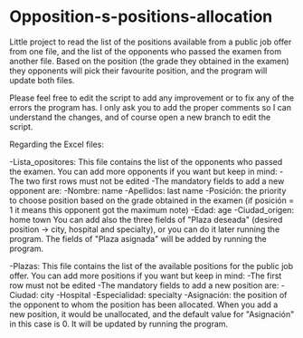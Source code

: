 # Opposition-s-positions-allocation
Little project to read the list of the positions available from a public job offer from one file, and the list of the opponents who passed the examen from another file. 
Based on the position (the grade they obtained in the examen) they opponents will pick their favourite position, and the program will update both files.

Please feel free to edit the script to add any improvement or to fix any of the errors the program has. I only ask you to add the proper comments so I can understand 
the changes, and of course open a new branch to edit the script.

Regarding the Excel files:

-Lista_opositores: 
  This file contains the list of the opponents who passed the examen. You can add more opponents if you want but keep in mind:
    -The two first rows must not be edited
    -The mandatory fields to add a new opponent are: 
      -Nombre: name
      -Apellidos: last name
      -Posición: the priority to choose position based on the grade obtained in the examen (if posición = 1 it means this opponent got the maximum note)
      -Edad: age
      -Ciudad_origen: home town
 You can add also the three fields of "Plaza deseada" (desired position -> city, hospital and specialty), or you can do it later running the program.
 The fields of "Plaza asignada" will be added by running the program.

-Plazas:
  This file contains the list of the available positions for the public job offer. You can add more positions if you want but keep in mind:
    -The first row must not be edited
    -The mandatory fields to add a new position are:
      -Ciudad: city
      -Hospital
      -Especialidad: specialty
      -Asignación: the position of the opponent to whom the position has been allocated. When you add a new position, it would be unallocated, and the default 
      value for "Asignación" in this case is 0. It will be updated by running the program.


